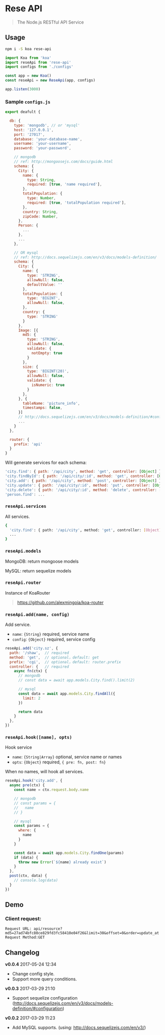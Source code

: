 # Rese API

> The Node.js RESTful API Service

## Usage

```bash
npm i -S koa rese-api
```

```js
import Koa from 'koa'
import reseApi from 'rese-api'
import configs from './configs'

const app = new Koa()
const reseApi = new ReseApi(app, configs)

app.listen(3000)
```


### Sample `configs.js`

```js
export deafult {

  db: {
    type: 'mongodb', // or 'mysql'
    host: '127.0.0.1',
    port: '27017',
    database: 'your-database-name',
    username: 'your-username',
    password: 'your-password',

    // mongodb
    // ref: http://mongoosejs.com/docs/guide.html
    schema: {
      City: {
        name: {
          type: String,
          required: [true, 'name required'],
        },
        totalPopulation: {
          type: Number,
          required: [true, 'totalPopulation required'],
        },
        country: String,
        zipCode: Number,
      },
      Person: {
        ...
      },
      ...
    },

    // OR mysql
    // ref: http://docs.sequelizejs.com/en/v3/docs/models-definition/
    schema: {
      City: {
        name: {
          type: 'STRING',
          allowNull: false,
          defaultValue: ''
        },
        totalPopulation: {
          type: 'BIGINT',
          allowNull: false,
        },
        country: {
          type: 'STRING'
        }
      },
      Image: [{
        md5: {
          type: 'STRING',
          allowNull: false,
          validate: {
            notEmpty: true
          }
        },
        size: {
          type: 'BIGINT(20)',
          allowNull: false,
          validate: {
            isNumeric: true
          }
        },
      }, {
        tableName: 'picture_info',
        timestamps: false,
      }]
      // http://docs.sequelizejs.com/en/v3/docs/models-definition/#configuration
      ...
    }
  },

  router: {
    prefix: 'api'
  }
}
```

Will generate services for each schema:

```js
'city.find': { path: '/api/city', method: 'get', controller: [Object] },
'city.findById': { path: '/api/city/:id', method: 'get', controller: [Object] },
'city.add': { path: '/api/city', method: 'post', controller: [Object] },
'city.update': { path: '/api/city/:id', method: 'put', controller: [Object] },
'city.delete': { path: '/api/city/:id', method: 'delete', controller: [Object] }
'person.find': ...
```

### `reseApi.services`
All services.

```bash
{
  'city.find': { path: '/api/city', method: 'get', controller: [Object] },
  ...
}
```

### `reseApi.models`
MongoDB: return mongoose models

MySQL: return sequelize models

### `reseApi.router`
Instance of KoaRouter
> https://github.com/alexmingoia/koa-router

### `reseApi.add(name, config)`
Add service.
- `name`: `{String}` required, service name
- `config`: `{Object}` required, service config

```js
reseApi.add('city.sz', {
  path: '/shaw',  // required
  method: 'get',  // optional，default: get
  prefix: 'cgi',  // optional，default: router.prefix
  controller: {   // required
    async fn(ctx) {
      // mongodb
      // const data = await app.models.City.find().limit(2)

      // mysql
      const data = await app.models.City.findAll({
        limit: 2
      })

      return data
    }
  },
})
```

### `reseApi.hook([name], opts)`
Hook service
- `name`: `{String|Array}` optional, service name or names
- `opts`: `{Object}` required, `{ pre: fn, post: fn}`

When no names, will hook all services.
```js
reseApi.hook('city.add', {
  async pre(ctx) {
    const name = ctx.request.body.name

    // mongodb
    // const params = {
    //   name
    // }

    // mysql
    const params = {
      where: {
        name
      }
    }

    const data = await app.models.City.findOne(params)
    if (data) {
      throw new Error(`${name} already exist`)
    }
  },
  post(ctx, data) {
    // console.log(data)
  }
})
```

## Demo
### Client request:
```
Request URL: api/resource?md5=27ad74bfc80ce829fd3fc58410e04f26&limit=30&offset=0&order=update_at|desc
Request Method:GET
```

## Changelog

**v0.0.4**
2017-05-24 12:34
- Change config style.
- Support more query conditions.

**v0.0.3**
2017-03-29 21:10
- Support sequelize configuration (http://docs.sequelizejs.com/en/v3/docs/models-definition/#configuration)

**v0.0.2**
2017-03-29 11:23
- Add MySQL supports. (using: http://docs.sequelizejs.com/en/v3/)
